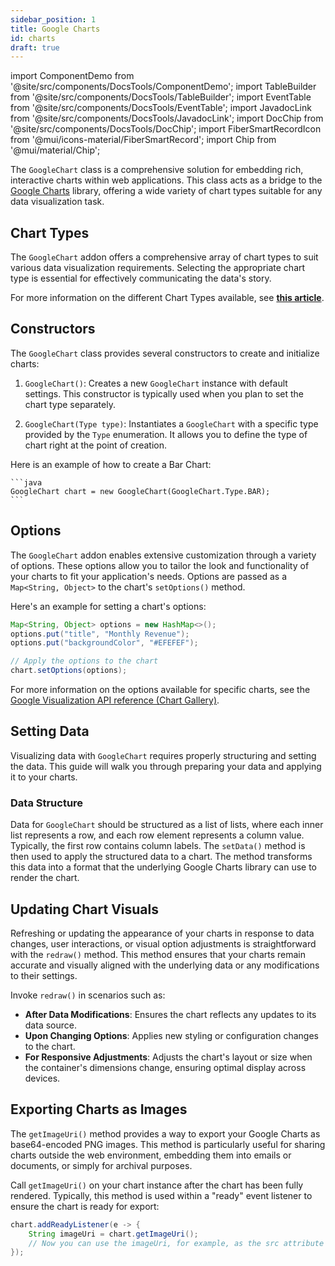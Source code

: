 ```yaml
---
sidebar_position: 1
title: Google Charts
id: charts
draft: true
---
```


import ComponentDemo from '@site/src/components/DocsTools/ComponentDemo';
import TableBuilder from '@site/src/components/DocsTools/TableBuilder';
import EventTable from '@site/src/components/DocsTools/EventTable';
import JavadocLink from '@site/src/components/DocsTools/JavadocLink';
import DocChip from '@site/src/components/DocsTools/DocChip';
import FiberSmartRecordIcon from '@mui/icons-material/FiberSmartRecord';
import Chip from '@mui/material/Chip';

<DocChip tooltipText="This component will render with a shadow DOM, an API built into the browser that facilitates encapsulation." label="Shadow" component="a" href="../../glossary#shadow-dom" target="_blank" clickable={true} iconName="shadow" />

<!-- UPDATE THE NAME FOR THE CLIENT COMPONENT HERE (label="???") -->
<DocChip tooltipText="The name of the web component that will render in the DOM." label="google-chart" clickable={false} iconName='code'/>

<!-- Can't find Javadocs for GoogleChart? -->
<!-- <JavadocLink type="engine" location="org/dwcj/component/button/Button" top='true'/>  -->

<!-- Brief overview of the component and what it is/does -->
The `GoogleChart` class is a comprehensive solution for embedding rich, interactive charts within web applications. This class acts as a bridge to the [Google Charts](https://developers.google.com/chart) library, offering a wide variety of chart types suitable for any data visualization task.

<ComponentDemo 
path='https://demo.webforj.com/webapp/controlsamples?class=addondemos.chartdemos.ChartDemo' 
javaE='https://raw.githubusercontent.com/webforj/ControlSamples/main/src/main/java/addondemos/chartdemos/ChartDemo.java'
height='300px'
/>

<!-- tabs={['ChartDemo.java']} -->

## Chart Types

The `GoogleChart` addon offers a comprehensive array of chart types to suit various data visualization requirements. Selecting the appropriate chart type is essential for effectively communicating the data's story.

For more information on the different Chart Types available, see **[this article](./chart_types.md)**.

<ComponentDemo 
path='https://demo.webforj.com/webapp/controlsamples?class=addondemos.chartdemos.ChartDemoRedraw' 
javaE='https://raw.githubusercontent.com/webforj/ControlSamples/main/src/main/java/addondemos/chartdemos/ChartGalleryDemo.java'
cssURL='https://raw.githubusercontent.com/webforj/ControlSamples/main/src/main/resources/css/chartstyles/chartgallery_styles.css'
height='300px'
/>

<!-- tabs={['ChartGallerydemo.java', 'chartgallery_styles.css']} -->

<!-- Constructors -->

## Constructors

The `GoogleChart` class provides several constructors to create and initialize charts:

1. `GoogleChart()`: Creates a new `GoogleChart` instance with default settings. This constructor is typically used when you plan to set the chart type separately.

2. `GoogleChart(Type type)`: Instantiates a `GoogleChart` with a specific type provided by the `Type` enumeration. It allows you to define the type of chart right at the point of creation.

Here is an example of how to create a Bar Chart:

    ```java
    GoogleChart chart = new GoogleChart(GoogleChart.Type.BAR);
    ```
## Options

The `GoogleChart` addon enables extensive customization through a variety of options. These options allow you to tailor the look and functionality of your charts to fit your application's needs. Options are passed as a `Map<String, Object>` to the chart's `setOptions()` method. 

Here's an example for setting a chart's options:

```java
Map<String, Object> options = new HashMap<>();
options.put("title", "Monthly Revenue");
options.put("backgroundColor", "#EFEFEF");

// Apply the options to the chart
chart.setOptions(options);
```

For more information on the options available for specific charts, see the [Google Visualization API reference (Chart Gallery)](https://developers.google.com/chart/interactive/docs/gallery).

## Setting Data

Visualizing data with `GoogleChart` requires properly structuring and setting the data. This guide will walk you through preparing your data and applying it to your charts.

<ComponentDemo 
path='https://demo.webforj.com/webapp/controlsamples?class=addondemos.chartdemos.ChartDemoSettingData' 
javaE='https://raw.githubusercontent.com/webforj/ControlSamples/main/src/main/java/addondemos/chartdemos/ChartDemoSettingData.java'
height='300px'
/>

<!-- tabs={['ChartDemoSettingData.java']} -->

### Data Structure

Data for `GoogleChart` should be structured as a list of lists, where each inner list represents a row, and each row element represents a column value. Typically, the first row contains column labels. The `setData()` method is then used to apply the structured data to a chart. The method transforms this data into a format that the underlying Google Charts library can use to render the chart.

## Updating Chart Visuals

Refreshing or updating the appearance of your charts in response to data changes, user interactions, or visual option adjustments is straightforward with the `redraw()` method. This method ensures that your charts remain accurate and visually aligned with the underlying data or any modifications to their settings.

Invoke `redraw()` in scenarios such as:

- **After Data Modifications**: Ensures the chart reflects any updates to its data source.
- **Upon Changing Options**: Applies new styling or configuration changes to the chart.
- **For Responsive Adjustments**: Adjusts the chart's layout or size when the container's dimensions change, ensuring optimal display across devices.

<ComponentDemo 
path='https://demo.webforj.com/webapp/controlsamples?class=addondemos.chartdemos.ChartDemoRedraw' 
javaE='https://raw.githubusercontent.com/webforj/ControlSamples/main/src/main/java/addondemos/chartdemos/ChartDemoRedraw.java'
cssURL='https://raw.githubusercontent.com/webforj/ControlSamples/main/src/main/resources/css/chartstyles/redrawchart_styles.css'
height='300px'
/>

<!-- tabs={['ChartDemoRedraw.java', 'redrawchart_styles.css']} -->

## Exporting Charts as Images

The `getImageUri()` method provides a way to export your Google Charts as base64-encoded PNG images. This method is particularly useful for sharing charts outside the web environment, embedding them into emails or documents, or simply for archival purposes.

Call `getImageUri()` on your chart instance after the chart has been fully rendered. Typically, this method is used within a "ready" event listener to ensure the chart is ready for export:

```java
chart.addReadyListener(e -> {
    String imageUri = chart.getImageUri();
    // Now you can use the imageUri, for example, as the src attribute of an img tag
});
```
